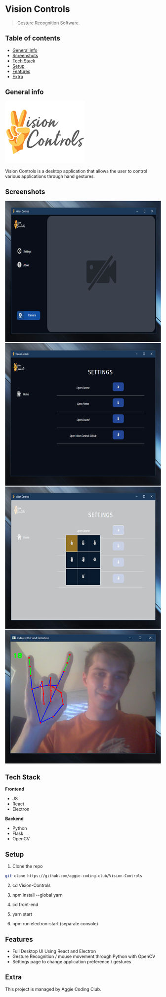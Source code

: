 # Vision Controls
> Gesture Recognition Software.

## Table of contents
* [General info](#general-info)
* [Screenshots](#screenshots)
* [Tech Stack](#tech-stack)
* [Setup](#setup)
* [Features](#features)
* [Extra](#extra)

## General info
<img src="./assets/readme/logo.png" width="259.4" height="200" />

Vision Controls is a desktop application that allows the user to control various applications through hand gestures.


## Screenshots
<img src="./assets/readme/ss1.png" width="713.25" height="456.75" />

<img src="./assets/readme/ss2.png" width="713.25" height="462" />

<img src="./assets/readme/ss3.png" width="713.25" height="459.75" />

<img src="./assets/readme/ss4.png" width="516" height="432.75" />

## Tech Stack
**Frontend**

* JS
* React
* Electron

**Backend**

* Python
* Flask
* OpenCV

## Setup
1. Clone the repo
```sh
git clone https://github.com/aggie-coding-club/Vision-Controls
```
2. cd Vision-Controls

3. npm install --global yarn

4. cd front-end

5. yarn start

6. npm run electron-start (separate console)

## Features
* Full Desktop UI Using React and Electron
* Gesture Recognition / mouse movement through Python with OpenCV 
* Settings page to change application preference / gestures

## Extra

This project is managed by Aggie Coding Club.

